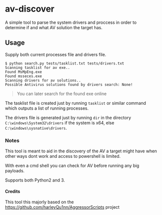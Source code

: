 # av-discover

A simple tool to parse the system drivers and proccess in order to determine if and what AV solution the target has.

## Usage

Supply both current processes file and drivers file.

```shell
$ python search.py tests/tasklist.txt tests/drivers.txt 
Scanning tasklist for av exe..
Found MsMpEng.exe
Found msseces.exe
Scanning drivers for av solutions..
Possible Antivirus solutions found by drivers search: None!
```

> You can later search for the found exe online

The tasklist file is created just by running `tasklist` or similar command which outputs a list of running processes.

The drivers file is generated just by running `dir` in the directory `C:\windows\System32\drivers` if the system is x64, else `C:\windows\sysnative\drivers`.

### Notes

This tool is meant to aid in the discovery of the AV a target might have when other ways dont work and access to powershell is limited.

With even a cmd shell you can check for AV before running any big payloads.

Supports both Python2 and 3.

#### Credits

This tool this majorly based on the https://github.com/harleyQu1nn/AggressorScripts project
